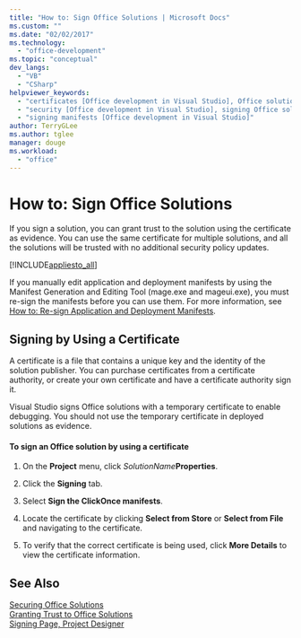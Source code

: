 ```yaml
---
title: "How to: Sign Office Solutions | Microsoft Docs"
ms.custom: ""
ms.date: "02/02/2017"
ms.technology: 
  - "office-development"
ms.topic: "conceptual"
dev_langs: 
  - "VB"
  - "CSharp"
helpviewer_keywords: 
  - "certificates [Office development in Visual Studio], Office solutions"
  - "security [Office development in Visual Studio], signing Office solutions"
  - "signing manifests [Office development in Visual Studio]"
author: TerryGLee
ms.author: tglee
manager: douge
ms.workload: 
  - "office"
---
```

# How to: Sign Office Solutions
  If you sign a solution, you can grant trust to the solution using the certificate as evidence. You can use the same certificate for multiple solutions, and all the solutions will be trusted with no additional security policy updates.  
  
 [!INCLUDE[appliesto_all](../vsto/includes/appliesto-all-md.md)]  
  
 If you manually edit application and deployment manifests by using the Manifest Generation and Editing Tool (mage.exe and mageui.exe), you must re-sign the manifests before you can use them. For more information, see [How to: Re-sign Application and Deployment Manifests](/visualstudio/deployment/how-to-re-sign-application-and-deployment-manifests).  
  
## Signing by Using a Certificate  
 A certificate is a file that contains a unique key and the identity of the solution publisher. You can purchase certificates from a certificate authority, or create your own certificate and have a certificate authority sign it.  
  
 Visual Studio signs Office solutions with a temporary certificate to enable debugging. You should not use the temporary certificate in deployed solutions as evidence.  
  
#### To sign an Office solution by using a certificate  
  
1.  On the **Project** menu, click *SolutionName***Properties**.  
  
2.  Click the **Signing** tab.  
  
3.  Select **Sign the ClickOnce manifests**.  
  
4.  Locate the certificate by clicking **Select from Store** or **Select from File** and navigating to the certificate.  
  
5.  To verify that the correct certificate is being used, click **More Details** to view the certificate information.  
  
## See Also  
 [Securing Office Solutions](../vsto/securing-office-solutions.md)   
 [Granting Trust to Office Solutions](../vsto/granting-trust-to-office-solutions.md)   
 [Signing Page, Project Designer](/visualstudio/ide/reference/signing-page-project-designer)  
  
  